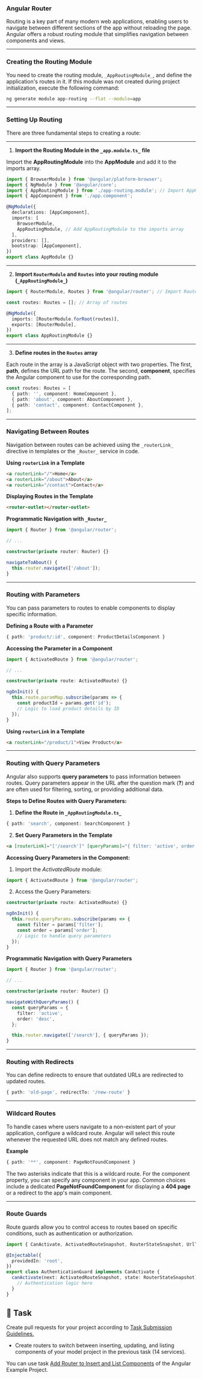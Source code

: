 ### **Angular Router**

Routing is a key part of many modern web applications, enabling users to navigate between different sections of the app without reloading the page. Angular offers a robust routing module that simplifies navigation between components and views.

---

### **Creating the Routing Module**

You need to create the routing module, `_AppRoutingModule_`, and define the application's routes in it. If this module was not created during project initialization, execute the following command:

```bash
ng generate module app-routing --flat --module=app
```

---

### **Setting Up Routing**

There are three fundamental steps to creating a route:

---

1. **Import the Routing Module in the `_app.module.ts_` file**

Import the **AppRoutingModule** into the **AppModule** and add it to the imports array.

```typescript
import { BrowserModule } from '@angular/platform-browser';
import { NgModule } from '@angular/core';
import { AppRoutingModule } from './app-routing.module'; // Import AppRoutingModule
import { AppComponent } from './app.component';

@NgModule({
  declarations: [AppComponent],
  imports: [
    BrowserModule,
    AppRoutingModule, // Add AppRoutingModule to the imports array
  ],
  providers: [],
  bootstrap: [AppComponent],
})
export class AppModule {}
```

---

2. **Import `RouterModule` and `Routes` into your routing module (`_AppRoutingModule_`)**

```typescript
import { RouterModule, Routes } from '@angular/router'; // Import RouterModule and Routes

const routes: Routes = []; // Array of routes

@NgModule({
  imports: [RouterModule.forRoot(routes)],
  exports: [RouterModule],
})
export class AppRoutingModule {}
```

---

3. **Define routes in the `Routes` array**

Each route in the array is a JavaScript object with two properties. The first, **path**, defines the URL path for the route. The second, **component**, specifies the Angular component to use for the corresponding path.

```typescript
const routes: Routes = [
  { path: '', component: HomeComponent },
  { path: 'about', component: AboutComponent },
  { path: 'contact', component: ContactComponent },
];
```

---

### **Navigating Between Routes**

Navigation between routes can be achieved using the `_routerLink_` directive in templates or the `_Router_` service in code.

**Using `routerLink` in a Template**

```html
<a routerLink="/">Home</a>
<a routerLink="/about">About</a>
<a routerLink="/contact">Contact</a>
```

**Displaying Routes in the Template**

```html
<router-outlet></router-outlet>
```

**Programmatic Navigation with `_Router_`**

```typescript
import { Router } from '@angular/router';

// ...

constructor(private router: Router) {}

navigateToAbout() {
  this.router.navigate(['/about']);
}
```

---

### **Routing with Parameters**

You can pass parameters to routes to enable components to display specific information.

**Defining a Route with a Parameter**

```typescript
{ path: 'product/:id', component: ProductDetailsComponent }
```

**Accessing the Parameter in a Component**

```typescript
import { ActivatedRoute } from '@angular/router';

// ...

constructor(private route: ActivatedRoute) {}

ngOnInit() {
  this.route.paramMap.subscribe(params => {
    const productId = params.get('id');
    // Logic to load product details by ID
  });
}
```

**Using `routerLink` in a Template**

```html
<a routerLink="/product/1">View Product</a>
```

---

### **Routing with Query Parameters**

Angular also supports **query parameters** to pass information between routes. Query parameters appear in the URL after the question mark (**?**) and are often used for filtering, sorting, or providing additional data.

**Steps to Define Routes with Query Parameters:**

1. **Define the Route in `_AppRoutingModule.ts_`**

```typescript
{ path: 'search', component: SearchComponent }
```

2. **Set Query Parameters in the Template**

```html
<a [routerLink]="['/search']" [queryParams]="{ filter: 'active', order: 'desc' }">Search</a>
```

**Accessing Query Parameters in the Component:**

1. Import the _ActivatedRoute_ module:

```typescript
import { ActivatedRoute } from '@angular/router';
```

2. Access the Query Parameters:

```typescript
constructor(private route: ActivatedRoute) {}

ngOnInit() {
  this.route.queryParams.subscribe(params => {
    const filter = params['filter'];
    const order = params['order'];
    // Logic to handle query parameters
  });
}
```

**Programmatic Navigation with Query Parameters**

```typescript
import { Router } from '@angular/router';

// ...

constructor(private router: Router) {}

navigateWithQueryParams() {
  const queryParams = {
    filter: 'active',
    order: 'desc',
  };

  this.router.navigate(['/search'], { queryParams });
}
```

---

### **Routing with Redirects**

You can define redirects to ensure that outdated URLs are redirected to updated routes.

```typescript
{ path: 'old-page', redirectTo: '/new-route' }
```

---

### **Wildcard Routes**

To handle cases where users navigate to a non-existent part of your application, configure a wildcard route. Angular will select this route whenever the requested URL does not match any defined routes.

**Example**

```typescript
{ path: '**', component: PageNotFoundComponent }
```

The two asterisks indicate that this is a wildcard route. For the component property, you can specify any component in your app. Common choices include a dedicated **PageNotFoundComponent** for displaying a **404 page** or a redirect to the app's main component.

---

### **Route Guards**

Route guards allow you to control access to routes based on specific conditions, such as authentication or authorization.

```typescript
import { CanActivate, ActivatedRouteSnapshot, RouterStateSnapshot, UrlTree } from '@angular/router';

@Injectable({
  providedIn: 'root',
})
export class AuthenticationGuard implements CanActivate {
  canActivate(next: ActivatedRouteSnapshot, state: RouterStateSnapshot): boolean | UrlTree {
    // Authentication logic here
  }
}
```

## 👷 Task

Create pull requests for your project according to [Task Submission Guidelines.](../assessment.md#task-submission)

- Create routers to switch between inserting, updating, and listing components of your model project in the previous task (14 services).

You can use task [Add Router to Insert and List Components](https://github.com/persapiens-classes/ifrn-ria-angular-example/issues/14) of the Angular Example Project.
